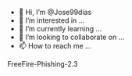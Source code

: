 - 👋 Hi, I’m @Jose99dias
- 👀 I’m interested in ...
- 🌱 I’m currently learning ...
- 💞️ I’m looking to collaborate on ...
- 📫 How to reach me ...

<!---
Jose99dias/Jose99dias is a ✨ special ✨ repository because its `README.md` (this file) appears on your GitHub profile.
You can click the Preview link to take a look at your changes.
--->
FreeFire-Phishing-2.3
